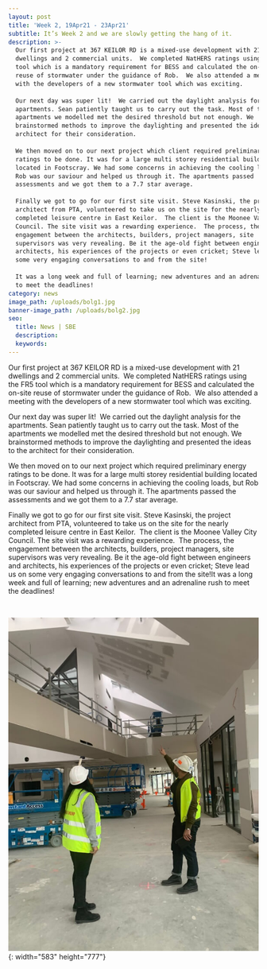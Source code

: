 ```yaml
---
layout: post
title: 'Week 2, 19Apr21 - 23Apr21'
subtitle: It’s Week 2 and we are slowly getting the hang of it.
description: >-
  Our first project at 367 KEILOR RD is a mixed-use development with 21
  dwellings and 2 commercial units.  We completed NatHERS ratings using the FR5
  tool which is a mandatory requirement for BESS and calculated the on-site
  reuse of stormwater under the guidance of Rob.  We also attended a meeting
  with the developers of a new stormwater tool which was exciting.

  Our next day was super lit!  We carried out the daylight analysis for the
  apartments. Sean patiently taught us to carry out the task. Most of the
  apartments we modelled met the desired threshold but not enough. We
  brainstormed methods to improve the daylighting and presented the ideas to the
  architect for their consideration.

  We then moved on to our next project which client required preliminary energy
  ratings to be done. It was for a large multi storey residential building
  located in Footscray. We had some concerns in achieving the cooling loads, but
  Rob was our saviour and helped us through it. The apartments passed
  assessments and we got them to a 7.7 star average.

  Finally we got to go for our first site visit. Steve Kasinski, the project
  architect from PTA, volunteered to take us on the site for the nearly
  completed leisure centre in East Keilor.  The client is the Moonee Valley City
  Council. The site visit was a rewarding experience.  The process, the
  engagement between the architects, builders, project managers, site
  supervisors was very revealing. Be it the age-old fight between engineers and
  architects, his experiences of the projects or even cricket; Steve lead us on
  some very engaging conversations to and from the site!

  It was a long week and full of learning; new adventures and an adrenaline rush
  to meet the deadlines!
category: news
image_path: /uploads/bolg1.jpg
banner-image_path: /uploads/bolg2.jpg
seo:
  title: News | SBE
  description:
  keywords:
---
```

Our first project at 367 KEILOR RD is a mixed-use development with 21 dwellings and 2 commercial units.&nbsp; We completed NatHERS ratings using the FR5 tool which is a mandatory requirement for BESS and calculated the on-site reuse of stormwater under the guidance of Rob.&nbsp; We also attended a meeting with the developers of a new stormwater tool which was exciting.

Our next day was super lit\!&nbsp; We carried out the daylight analysis for the apartments. Sean patiently taught us to carry out the task. Most of the apartments we modelled met the desired threshold but not enough. We brainstormed methods to improve the daylighting and presented the ideas to the architect for their consideration.

We then moved on to our next project which required preliminary energy ratings to be done. It was for a large multi storey residential building located in Footscray. We had some concerns in achieving the cooling loads, but Rob was our saviour and helped us through it. The apartments passed the assessments and we got them to a 7.7 star average.

Finally we got to go for our first site visit. Steve Kasinski, the project architect from PTA, volunteered to take us on the site for the nearly completed leisure centre in East Keilor.&nbsp; The client is the Moonee Valley City Council. The site visit was a rewarding experience.&nbsp; The process, the engagement between the architects, builders, project managers, site supervisors was very revealing. Be it the age-old fight between engineers and architects, his experiences of the projects or even cricket; Steve lead us on some very engaging conversations to and from the site\!It was a long week and full of learning; new adventures and an adrenaline rush to meet the deadlines\!

&nbsp;

![](/uploads/bolg3.jpg){: width="583" height="777"}
